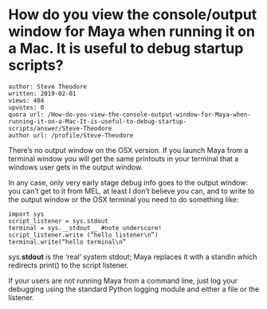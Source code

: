# How do you view the console/output window for Maya when running it on a Mac. It is useful to debug startup scripts?

	author: Steve Theodore
	written: 2019-02-01
	views: 404
	upvotes: 0
	quora url: /How-do-you-view-the-console-output-window-for-Maya-when-running-it-on-a-Mac-It-is-useful-to-debug-startup-scripts/answer/Steve-Theodore
	author url: /profile/Steve-Theodore


There’s no output window on the OSX version. If you launch Maya from a terminal window you will get the same printouts in your terminal that a windows user gets in the output window.

In any case, only very early stage debug info goes to the output window: you can’t get to it from MEL, at least I don’t believe you can, and to write to the output window or the OSX terminal you need to do something like:

    import sys
    script_listener = sys.stdout
    terminal = sys.__stdout__ #note underscore!
    script_listener.write (“hello listener\n”)
    terminal.write(“hello terminal\n”

sys.__stdout__ is the ‘real’ system stdout; Maya replaces it with a standin which redirects print() to the script listener.

If your users are not running Maya from a command line, just log your debugging using the standard Python logging module and either a file or the listener.

